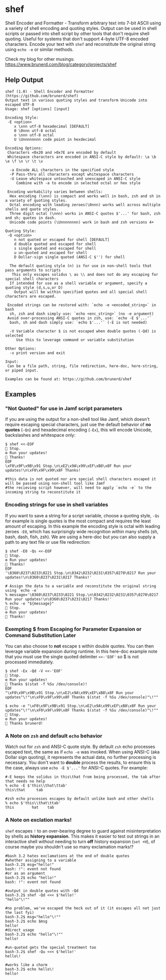 # shef
Shell Encoder and Formatter - Transform arbitrary text into 7-bit ASCII using a variety of shell encoding and quoting styles. Output can be used in shell scripts or passed into shell script by other tools that don't require shell quoting. Useful for systems that don't support 4-byte UTF-8 encoded characters. Encode your text with `shef` and reconstitute the original string using `echo -e` or similar methods.

Check my blog for other musings: https://www.brunerd.com/blog/category/projects/shef

## Help Output
```
shef (1.0) - Shell Encoder and Formatter (https://github.com/brunerd/shef)
Output text in various quoting styles and transform Unicode into escaped UTF-8
Usage: shef [options] [input]

Encoding Style:
 -E <option>
    x \xnn utf-8 hexadecimal [DEFAULT]
    0 \0nnn utf-8 octal
    o \nnn utf-8 octal
    U \Unnnnnnnn code point in hexdecimal

Encoding Options:
 Characters <0x20 and >0x7E are encoded by default
 Whitespace characters are encoded in ANSI-C style by default: \a \b \e \f \n \r \t \v 

  -a Encode ALL characters in the specified style
  -P Pass-thru all characters except whitespace characters
  -U Leave whitespace untouched and unescaped in ANSI-C style
     Combine with -a to encode in selected octal or hex style

 Encoding workability varies between shells:
  Hex encoding (\xnn) is compact and works well in bash, zsh and sh in a variety of quoting styles.
  Octal encoding with leading zeroes(\0nnn) works well across multiple shells and quote styles.
  Three digit octal (\nnn) works in ANSI-C quotes $'...' for bash, zsh and sh; quotes in dash.
  Unicode code points (\Unnnnnnnn) work in bash and zsh versions 4+

Quoting Style:
 -Q <option> 
    n not quoted or escaped for shell [DEFAULT]
    d double quoted and escaped for shell
    s single quoted and escaped for shell
    u un-quoted and escaped for shell 
    D Dollar-sign single quoted (ANSI-C $'') for shell

  The default quoting style (n) is for use in non-shell tools that pass arguments to scripts
   This only escapes solidus \ as \\ and does not do any escaping for special shell characters
  If intended for use as a shell variable or argument, specify a quoting style (d,s,u,or D)
    Output will be within specified quotes and all special shell characters are escaped.  

 Encoded strings can be restored with: `echo -e <encoded_string>` in bash
  sh, zsh and dash simply use: `echo <enc_string>` (no -e argument)
 Avoid over-processing ANSI-C quotes in zsh, use: `echo -E $'...'`
  bash, sh and dash simply use: `echo $'...'` (-E is not needed)

  -V Variable character $ is not escaped when double quotes (-Qd) is selected
     Use this to leverage command or variable substitution 

Other Options:
  -v print version and exit

Input:
 Can be a file path, string, file redirection, here-doc, here-string, or piped input.
 
Examples can be found at: https://github.com/brunerd/shef
```

## Examples

### "Not Quoted" for use in Jamf script parameters
If you are using the output for a non-shell tool like Jamf, which doesn't require escaping special characters, just use the default behavior of **no quotes** (`-Qn`) and hexadecimal encoding (`-Ex`), this will encode Unicode, backslashes and whitespace only:
```
$ shef <<-EOF                                                                                        
🛑 Stop.
⚙️ Run your updates!
🙏 Thanks!
EOF
\xF0\x9F\x9B\x91 Stop.\n\xE2\x9A\x99\xEF\xB8\x8F Run your updates!\n\xF0\x9F\x99\x8F Thanks!

#this data is not quoted nor are special shell characters escaped it will be passed using non-shell tool like Jamf
#the recieving script however, will need to apply `echo -e` to the incoming string to reconstitute it
```

### Encoding strings for use in shell variables
If you want to save a string for a script variable, choose a quoting style, `-Qs` for example is single quotes is the most compact and requires the least amount of escaping. In this example the encoding style is octal with leading zeroes `-E0`, which has surprisingly wide recognition within many shells (sh, bash, dash, fish, zsh). We are using a here-doc but you can also supply a path to any text file or use file redirection:
```
$ shef -E0 -Qs <<-EOF                                                                                        
🛑 Stop.
⚙️ Run your updates!
🙏 Thanks!      
EOF
'\0360\0237\0233\0221 Stop.\n\0342\0232\0231\0357\0270\0217 Run your updates!\n\0360\0237\0231\0217 Thanks!'

# Assign the data to a variable and reconstitute the original string using `echo -e`
% message='\0360\0237\0233\0221 Stop.\n\0342\0232\0231\0357\0270\0217 Run your updates!\n\0360\0237\0231\0217 Thanks!'
% echo -e "${message}"
🛑 Stop.
⚙️ Run your updates!
🙏 Thanks!

```

### Exempting $ from Escaping for Parameter Expansion or Command Substitution Later
You can also choose to **not** escape `$` within double quotes. You can then leverage variable expansion during runtime. In this here-doc example note that you must use the single quoted delimiter `<<-'EOF'` so $ is not processed immediately.
```
$ shef -Ex -Qd -V <<-'EOF'                                                                                        
🛑 Stop.
⚙️ Run your updates!
🙏 Thanks $(stat -f %Su /dev/console)!
EOF
"\xF0\x9F\x9B\x91 Stop.\n\xE2\x9A\x99\xEF\xB8\x8F Run your updates"\!"\n\xF0\x9F\x99\x8F Thanks $(stat -f %Su /dev/console)"\!""

$ echo -e "\xF0\x9F\x9B\x91 Stop.\n\xE2\x9A\x99\xEF\xB8\x8F Run your updates"\!"\n\xF0\x9F\x99\x8F Thanks $(stat -f %Su /dev/console)"\!""
🛑 Stop.
⚙️ Run your updates!
🙏 Thanks brunerd!
```

### A Note on `zsh` and default `echo` behavior
Watch out for `zsh` and ANSI-C quote style. By default `zsh` echo processes escaped text, the same as if `echo -e` was invoked. When using ANSI-C (aka Dollar sign quoting), it represents the actual data, no further processing is necessary. You don't want to **double** process the results, to ensure this is the case, always use `echo -E $'...'` for ANSI-C quotes. For example:
```
#-E keeps the solidus in this\that from being processed, the tab after that needs no help
% echo -E $'this\\that\ttab'
this\that     tab

#zsh echo processes escapes by default unlike bash and other shells
% echo $'this\\that\ttab' 
this	    hat	   tab
```

### A Note on exclation marks!
`shef` escapes `!` to an over-bearing degree to guard against misinterpretation by shells as **history expansion**. This makes it easier to test out strings in an interactive shell _without_ needing to turn **off** history expansion (`set +H`), of course maybe you shouldn't use so many exclamation marks!?

```
#bash 3.2 hates exclamations at the end of double quotes
#whether assigning to a variable
bash-3.2$ msg="hello!"
bash: !": event not found
#or as an argument 
bash-3.2$ echo "hello!"
bash: !": event not found

#output in double quotes with -Qd
bash-3.2$ shef -Qd <<< $'hello!'
"hello"\!""

#no problem, we've escaped the heck out of it (it escapes all not just the last fyi)
bash-3.2$ msg="hello"\!""
bash-3.2$ echo $msg
hello!
#direct usage
bash-3.2$ echo "hello"\!""
hello!

#un-quoted gets the special treatment too
bash-3.2$ shef -Qu <<< $'hello!'
hello\!

#works like a charm
bash-3.2$ echo hello\!
hello!
```



